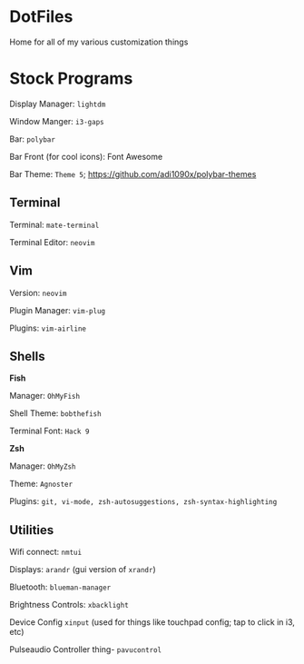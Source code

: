 # DotFiles

Home for all of my various customization things

# Stock Programs

Display Manager: ```lightdm```

Window Manger: `i3-gaps`

Bar: ```polybar```

Bar Front (for cool icons): Font Awesome

Bar Theme: ```Theme 5```; https://github.com/adi1090x/polybar-themes

## Terminal

Terminal: `mate-terminal`

Terminal Editor: ```neovim```

## Vim

Version: ```neovim```

Plugin Manager: `vim-plug`

Plugins: ```vim-airline```

## Shells
__Fish__

Manager: ```OhMyFish```

Shell Theme: ```bobthefish```

Terminal Font: ```Hack 9```

__Zsh__

Manager: ```OhMyZsh```

Theme: ```Agnoster```

Plugins: ```git, vi-mode, zsh-autosuggestions, zsh-syntax-highlighting```

## Utilities
Wifi connect: ```nmtui```

Displays: ```arandr``` (gui version of ```xrandr```)

Bluetooth: ```blueman-manager```

Brightness Controls: `xbacklight`

Device Config `xinput` (used for things like touchpad config; tap to click in i3, etc)

Pulseaudio Controller thing- `pavucontrol`

